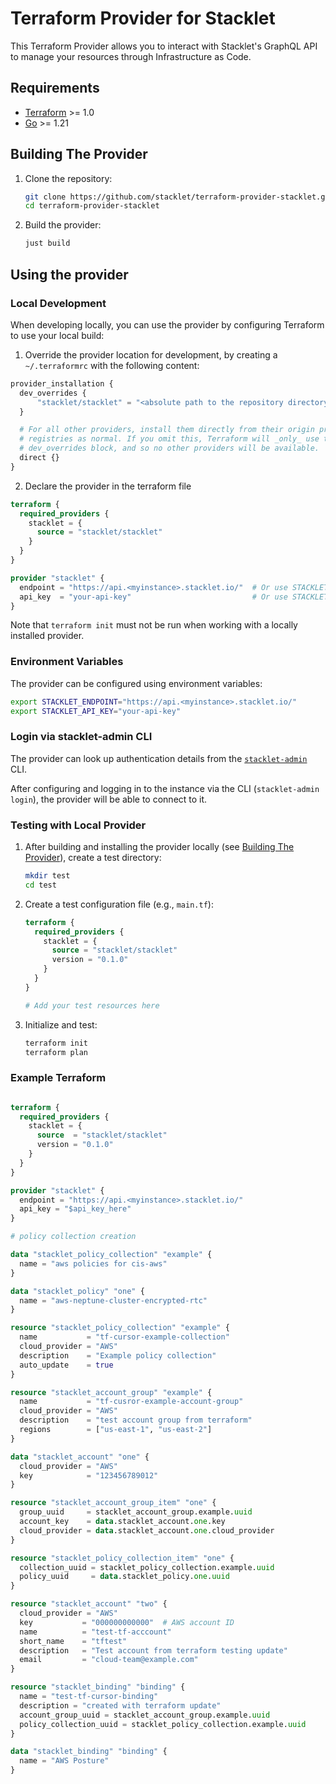 # Terraform Provider for Stacklet

This Terraform Provider allows you to interact with Stacklet's GraphQL API to manage your resources through Infrastructure as Code.

## Requirements

- [Terraform](https://www.terraform.io/downloads.html) >= 1.0
- [Go](https://golang.org/doc/install) >= 1.21

## Building The Provider

1. Clone the repository:
   ```bash
   git clone https://github.com/stacklet/terraform-provider-stacklet.git
   cd terraform-provider-stacklet
   ```

2. Build the provider:
   ```bash
   just build
   ```

## Using the provider

### Local Development

When developing locally, you can use the provider by configuring Terraform to use your local build:

1. Override the provider location for development, by creating a `~/.terraformrc` with the following content:

```terraform
provider_installation {
  dev_overrides {
      "stacklet/stacklet" = "<absolute path to the repository directory>"
  }

  # For all other providers, install them directly from their origin provider
  # registries as normal. If you omit this, Terraform will _only_ use the
  # dev_overrides block, and so no other providers will be available.
  direct {}
}
```

2. Declare the provider in the terraform file

```terraform
terraform {
  required_providers {
    stacklet = {
      source = "stacklet/stacklet"
    }
  }
}

provider "stacklet" {
  endpoint = "https://api.<myinstance>.stacklet.io/"  # Or use STACKLET_ENDPOINT env var
  api_key  = "your-api-key"                           # Or use STACKLET_API_KEY env var
}
```

Note that `terraform init` must not be run when working with a locally installed provider.

### Environment Variables

The provider can be configured using environment variables:

```bash
export STACKLET_ENDPOINT="https://api.<myinstance>.stacklet.io/"
export STACKLET_API_KEY="your-api-key"
```

### Login via stacklet-admin CLI

The provider can look up authentication details from the [`stacklet-admin`](https://github.com/stacklet/stacklet-admin) CLI.

After configuring and logging in to the instance via the CLI (`stacklet-admin login`), the provider will be able to connect
to it.

### Testing with Local Provider

1. After building and installing the provider locally (see [Building The Provider](#building-the-provider)), create a test directory:
   ```bash
   mkdir test
   cd test
   ```

2. Create a test configuration file (e.g., `main.tf`):
   ```terraform
   terraform {
     required_providers {
       stacklet = {
         source = "stacklet/stacklet"
         version = "0.1.0"
       }
     }
   }

   # Add your test resources here
   ```

3. Initialize and test:
   ```bash
   terraform init
   terraform plan
   ```

### Example Terraform

```terraform

terraform {
  required_providers {
    stacklet = {
      source  = "stacklet/stacklet"
      version = "0.1.0"
    }
  }
}

provider "stacklet" {
  endpoint = "https://api.<myinstance>.stacklet.io/"
  api_key = "$api_key_here"
}

# policy collection creation

data "stacklet_policy_collection" "example" {
  name = "aws policies for cis-aws"
}

data "stacklet_policy" "one" {
  name = "aws-neptune-cluster-encrypted-rtc"
}

resource "stacklet_policy_collection" "example" {
  name           = "tf-cursor-example-collection"
  cloud_provider = "AWS"
  description    = "Example policy collection"
  auto_update    = true
}

resource "stacklet_account_group" "example" {
  name           = "tf-cusror-example-account-group"
  cloud_provider = "AWS"
  description    = "test account group from terraform"
  regions        = ["us-east-1", "us-east-2"]
}

data "stacklet_account" "one" {
  cloud_provider = "AWS"
  key            = "123456789012"
}

resource "stacklet_account_group_item" "one" {
  group_uuid     = stacklet_account_group.example.uuid
  account_key    = data.stacklet_account.one.key
  cloud_provider = data.stacklet_account.one.cloud_provider
}

resource "stacklet_policy_collection_item" "one" {
  collection_uuid = stacklet_policy_collection.example.uuid
  policy_uuid     = data.stacklet_policy.one.uuid
}

resource "stacklet_account" "two" {
  cloud_provider = "AWS"
  key           = "000000000000"  # AWS account ID
  name          = "test-tf-acccount"
  short_name    = "tftest"
  description   = "Test account from terraform testing update"
  email         = "cloud-team@example.com"
}

resource "stacklet_binding" "binding" {
  name = "test-tf-cursor-binding"
  description = "created with terraform update"
  account_group_uuid = stacklet_account_group.example.uuid
  policy_collection_uuid = stacklet_policy_collection.example.uuid
}

data "stacklet_binding" "binding" {
  name = "AWS Posture"
}
```
